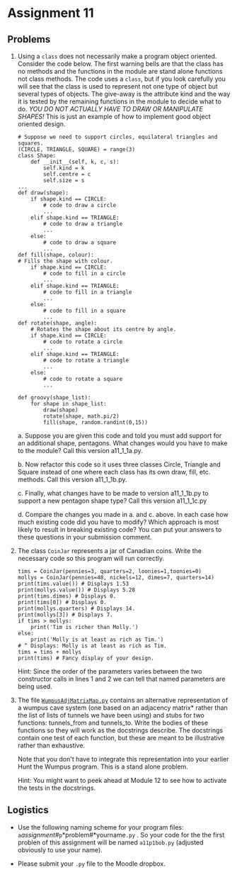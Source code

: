# Assignment 11

## Problems

1.  Using a `class` does not necessarily make a program object oriented. 
    Consider the code below. The first warning bells are that the 
    class has no methods and the functions in the module are stand 
    alone functions not class methods. The code uses a `class`, but if 
    you look carefully you will see that the class is used to represent 
    not one type of object but several types of objects. The give-away 
    is the attribute kind and the way it is tested by the remaining 
    functions in the module to decide what to do. *YOU DO NOT ACTUALLY 
    HAVE TO DRAW OR MANIPULATE SHAPES!* This is just an example of how 
    to implement good object oriented design.

        # Suppose we need to support circles, equilateral triangles and squares.
        (CIRCLE, TRIANGLE, SQUARE) = range(3)
        class Shape:
            def __init__(self, k, c, s):
                self.kind = k
                self.centre = c
                self.size = s
        ...
        def draw(shape):
            if shape.kind == CIRCLE:
                # code to draw a circle
                ...
            elif shape.kind == TRIANGLE:
                # code to draw a triangle
                ...
            else:
                # code to draw a square
                ...
        def fill(shape, colour):
        # Fills the shape with colour.
            if shape.kind == CIRCLE:
                # code to fill in a circle
                ...
            elif shape.kind == TRIANGLE:
                # code to fill in a triangle
                ...
            else:
                # code to fill in a square
                ...
        def rotate(shape, angle):
            # Rotates the shape about its centre by angle.
            if shape.kind == CIRCLE:
                # code to rotate a circle
                ...
            elif shape.kind == TRIANGLE:
                # code to rotate a triangle
                ...
            else:
                # code to rotate a square
                ...
 
        def groovy(shape_list):
            for shape in shape_list:
                draw(shape)
                rotate(shape, math.pi/2)
                fill(shape, random.randint(0,15))


    a. Suppose you are given this code and told you must add support 
       for an additional shape, pentagons. What changes would you 
       have to make to the module? Call this version a11_1_1a.py.

    b. Now refactor this code so it uses three classes Circle, 
       Triangle and Square instead of one where each class has its 
       own draw, fill, etc. methods. Call this version a11_1_1b.py.

    c. Finally, what changes have to be made to version a11_1_1b.py 
       to support a new pentagon shape type? Call this version 
       a11_1_1c.py

    d. Compare the changes you made in a. and c. above. In each case 
       how much existing code did you have to modify? Which approach 
       is most likely to result in breaking existing code? You can 
       put your answers to these questions in your submission comment.


2.  The class `CoinJar` represents a jar of Canadian coins. Write the 
    necessary code so this program will run correctly.

        tims = CoinJar(pennies=3, quarters=2, loonies=1,toonies=0)
        mollys = CoinJar(pennies=48, nickels=12, dimes=7, quarters=14)
        print(tims.value()) # Displays 1.53
        print(mollys.value()) # Displays 5.28
        print(tims.dimes) # Displays 0.
        print(tims[0]) # Displays 0.
        print(mollys.quarters) # Displays 14.
        print(mollys[3]) # Displays 7.
        if tims > mollys:
            print('Tim is richer than Molly.')
        else:
            print('Molly is at least as rich as Tim.')
        # ^ Displays: Molly is at least as rich as Tim.
        tims = tims + mollys
        print(tims) # Fancy display of your design.

    Hint: Since the order of the parameters varies between the two 
    constructor calls in lines 1 and 2 we can tell that named parameters 
    are being used.

3.  The file [`WumpusAdjMatrixMap.py`](90_WumpusAdjMatrixMap.py) contains 
    an alternative representation of a wumpus cave system (one based on an 
    adjacency matrix* rather than the list of lists of tunnels we have been 
    using) and stubs for two functions: tunnels_from and tunnels_to. Write 
    the bodies of these functions so they will work as the docstrings 
    describe. The docstrings contain one test of each function, but these 
    are meant to be illustrative rather than exhaustive.

    Note that you don't have to integrate this representation into your 
    earlier Hunt the Wumpus program. This is a stand alone problem.

    Hint: You might want to peek ahead at Module 12 to see how to activate 
    the tests in the docstrings.

## Logistics

-   Use the following naming scheme for your program files:
    `a`*assignment#*`p`*problem#*yourname`.py` . So your code for the 
    the first problen of this assignment will be named `a11p1bob.py` 
    (adjusted obviously to use your name).

-   Please submit your `.py` file to the Moodle dropbox.
